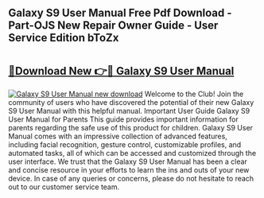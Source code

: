 ## Galaxy S9 User Manual Free Pdf Download - Part-OJS New Repair Owner Guide - User Service Edition bToZx

# <h2><a href="http://bc40146.oget.top/?id=Galaxy+S9+User+Manual">🔗Download New 👉🔴 Galaxy S9 User Manual</a></h2>

[![Galaxy S9 User Manual new download](https://i.imgur.com/5g1atiW.png)](http://bc40146.oget.top/?id=Galaxy+S9+User+Manual)
Welcome to the Club! Join the community of users who have discovered the potential of their new Galaxy S9 User Manual with this helpful manual. Important User Guide Galaxy S9 User Manual for Parents This guide provides important information for parents regarding the safe use of this product for children. Galaxy S9 User Manual comes with an impressive collection of advanced features, including facial recognition, gesture control, customizable profiles, and automated tasks, all of which can be accessed and customized through the user interface. We trust that the Galaxy S9 User Manual has been a clear and concise resource in your efforts to learn the ins and outs of your new device. In case of any queries or concerns, please do not hesitate to reach out to our customer service team.
